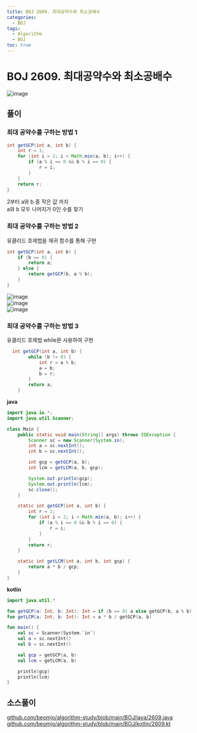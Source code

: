 ```yaml
---
title: BOJ 2609. 최대공약수와 최소공배수
categories:
  - BOJ
tags:
  - Algorithm
  - BOJ
toc: true
---
```


# **BOJ 2609. 최대공약수와 최소공배수**
![image](https://user-images.githubusercontent.com/39984656/134812720-fd59b3e8-a904-454a-943e-025d9f47c0a7.png)  

## **풀이**

### **최대 공약수를 구하는 방법 1**
```java
int getGCP(int a, int b) {
    int r = 1;
    for (int i = 2; i < Math.min(a, b); i++) {
        if (a % i == 0 && b % i == 0) {
            r = i;
        }
    }
    return r;
}
```
2부터 a와 b 중 작은 값 까지  
a와 b 모두 나머지가 0인 수를 찾기  
  
### **최대 공약수를 구하는 방법 2**
유클리드 호제법을 재귀 함수를 통해 구현
```java
int getGCP(int a, int b) {
    if (b == 0) {
        return a;
    } else {
        return getGCP(b, a % b);
    }
}
```
![image](https://user-images.githubusercontent.com/39984656/134812726-7e96a369-46db-4579-8403-0375e61289a7.png)  
![image](https://user-images.githubusercontent.com/39984656/134812727-f5b99a71-a5d3-4fd3-b8d5-9633f2b38c3e.png)  
![image](https://user-images.githubusercontent.com/39984656/134812730-c9a7ad37-de96-48ae-a2d1-09509cd658f3.png)    

### **최대 공약수를 구하는 방법 3**
유클리드 호제법 while문 사용하여 구현  
```java
  int getGCP(int a, int b) {
        while (b != 0) {
            int r = a % b;
            a = b;
            b = r;
        }
        return a;
    }
```
**java**
```java
import java.io.*;
import java.util.Scanner;

class Main {
    public static void main(String[] args) throws IOException {
        Scanner sc = new Scanner(System.in);
        int a = sc.nextInt();
        int b = sc.nextInt();

        int gcp = getGCP(a, b);
        int lcm = getLCM(a, b, gcp);

        System.out.println(gcp);
        System.out.println(lcm);
        sc.close();
    }

    static int getGCP(int a, int b) {
        int r = 1;
        for (int i = 2; i < Math.min(a, b); i++) {
            if (a % i == 0 && b % i == 0) {
                r = i;
            }
        }
        return r;
    }

    static int getLCM(int a, int b, int gcp) {
        return a * b / gcp;
    }
}
```

**kotlin**
```kotlin
import java.util.*

fun getGCP(a: Int, b: Int): Int = if (b == 0) a else getGCP(b, a % b)
fun getLCM(a: Int, b: Int): Int = a * b / getGCP(a, b)

fun main() {
    val sc = Scanner(System.`in`)
    val a = sc.nextInt()
    val b = sc.nextInt()

    val gcp = getGCP(a, b)
    val lcm = getLCM(a, b)

    println(gcp)
    println(lcm)
}
```

## 소스풀이
[github.com/beomjo/algorithm-study/blob/main/BOJ/java/2609.java](https://github.com/beomjo/algorithm-study/blob/main/BOJ/java/2609.java)
[github.com/beomjo/algorithm-study/blob/main/BOJ/kotlin/2609.kt](https://github.com/beomjo/algorithm-study/blob/main/BOJ/kotlin/2609.kt)